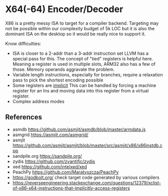 # X64(-64) Encoder/Decoder

X86 is a pretty messy ISA to target for a compiler backend.
Targeting may not be possible within our complexity budget of 5k LOC
but it is also the dominant ISA on the desktop so it would be really nice
to support it.

Know difficulties:
* ISA is closer to a 2-addr than a 3-addr instruction set
  LLVM has a special pass for this. The concept of "tied" registers is helpful
  here.
  Meaning a register is used in multiple slots, ARM32 also has a few of those.
  Memory operands aggravate the problem.
* Variable length instructions, especially for branches, require a relaxation
  pass to pick the shortest encoding possible
* Some registers are [implicit](https://reverseengineering.stackexchange.com/questions/12379/xclist-of-x86-x64-instructions-that-implicitly-access-registers)
  This can be handled by forcing a machine register for 
  an Ins and moving data into this register from a virtual register.
* Complex address modes



## References

* asmdb https://github.com/asmjit/asmdb/blob/master/armdata.js
* asmgrid https://asmjit.com/asmgrid/
* asmjit https://github.com/asmjit/asmjit/blob/master/src/asmjit/x86/x86instdb.cpp
* sandpile.org https://sandpile.org/
* zydis https://github.com/zyantific/zydis
* xed https://github.com/intelxed/xed
* PeachPy https://github.com/Maratyszcza/PeachPy
* https://godbolt.org/ check target code generated by various compilers 
* https://reverseengineering.stackexchange.com/questions/12379/xclist-of-x86-x64-instructions-that-implicitly-access-registers
